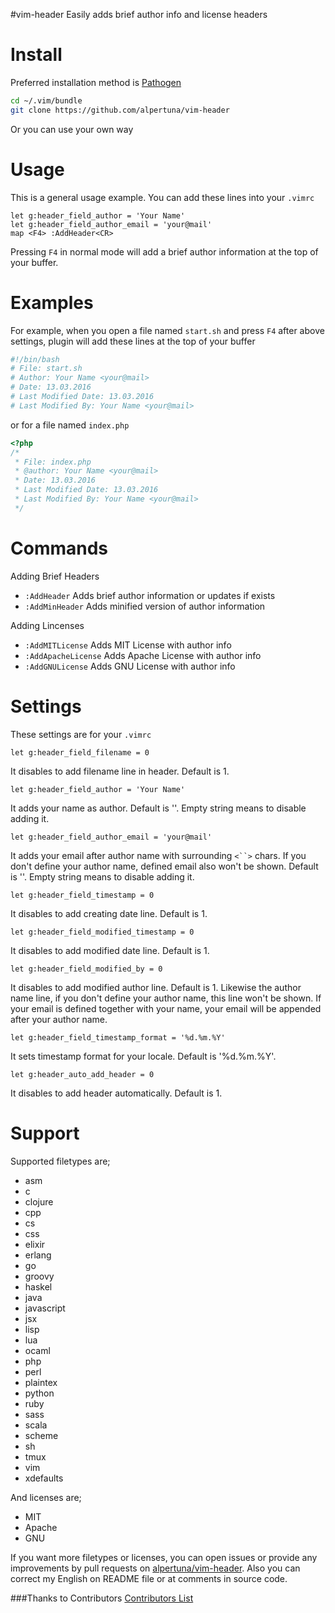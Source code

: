 #vim-header
Easily adds brief author info and license headers

Install
=======
Preferred installation method is [Pathogen](https://github.com/tpope/vim-pathogen)
```sh
cd ~/.vim/bundle
git clone https://github.com/alpertuna/vim-header
```
Or you can use your own way

Usage
=====
This is a general usage example.
You can add these lines into your `.vimrc`
```vim
let g:header_field_author = 'Your Name'
let g:header_field_author_email = 'your@mail'
map <F4> :AddHeader<CR>
```
Pressing `F4` in normal mode will add a brief author information at the top of your buffer.

Examples
========
For example, when you open a file named `start.sh` and press `F4` after above settings, plugin will add these lines at the top of your buffer
```sh
#!/bin/bash
# File: start.sh
# Author: Your Name <your@mail>
# Date: 13.03.2016
# Last Modified Date: 13.03.2016
# Last Modified By: Your Name <your@mail>
```
or for a file named `index.php`
```php
<?php
/*
 * File: index.php
 * @author: Your Name <your@mail>
 * Date: 13.03.2016
 * Last Modified Date: 13.03.2016
 * Last Modified By: Your Name <your@mail>
 */
```
Commands
========
Adding Brief Headers

- `:AddHeader` Adds brief author information or updates if exists
- `:AddMinHeader` Adds minified version of author information

Adding Lincenses

- `:AddMITLicense` Adds MIT License with author info
- `:AddApacheLicense` Adds Apache License with author info
- `:AddGNULicense` Adds GNU License with author info

Settings
========
These settings are for your `.vimrc`
```vim
let g:header_field_filename = 0
```
It disables to add filename line in header. Default is 1.
```vim
let g:header_field_author = 'Your Name'
```
It adds your name as author. Default is ''. Empty string means to disable adding it.
```vim
let g:header_field_author_email = 'your@mail'
```
It adds your email after author name with surrounding `<``>` chars. If you don't define your author name, defined email also won't be shown. Default is ''. Empty string means to disable adding it.
```vim
let g:header_field_timestamp = 0
```
It disables to add creating date line. Default is 1.
```vim
let g:header_field_modified_timestamp = 0
```
It disables to add modified date line. Default is 1.
```vim
let g:header_field_modified_by = 0
```
It disables to add modified author line. Default is 1. Likewise the author name line, if you don't define your author name, this line won't be shown. If your email is defined together with your name, your email will be appended after your author name.
```vim
let g:header_field_timestamp_format = '%d.%m.%Y'
```
It sets timestamp format for your locale. Default is '%d.%m.%Y'.
```vim
let g:header_auto_add_header = 0
```
It disables to add header automatically. Default is 1.

Support
=======
Supported filetypes are;

- asm
- c
- clojure
- cpp
- cs
- css
- elixir
- erlang
- go
- groovy
- haskel
- java
- javascript
- jsx
- lisp
- lua
- ocaml
- php
- perl
- plaintex
- python
- ruby
- sass
- scala
- scheme
- sh
- tmux
- vim
- xdefaults

And licenses are;

- MIT
- Apache
- GNU

If you want more filetypes or licenses, you can open issues or provide any improvements by pull requests on [alpertuna/vim-header](https://github.com/alpertuna/vim-header). Also you can correct my English on README file or at comments in source code.

###Thanks to Contributors
[Contributors List](https://github.com/alpertuna/vim-header/graphs/contributors)
